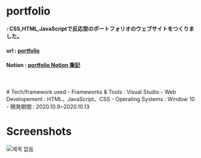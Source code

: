 # portfolio
**: CSS,HTML,JavaScriptで反応型のポートフォリオのウェブサイトをつくりました。**
#### url : [portfolio](]https://honghyunahn.github.io/portfolio/)
#### Notion : [portfolio Notion 筆記](https://anh288.notion.site/THEORY-d220f1dd145649e5b16b6c87e460e928)
<br>
<br>
# Tech/framework used
- Frameworks & Tools : Visual Studio
- Web Developement : HTML、JavaScript、CSS
- Operating Systems : Window 10
- 開発期間 : 2020.10.9~2020.10.13
<br>

# Screenshots
![제목 없음](https://user-images.githubusercontent.com/54131117/128981167-677e2348-7651-4660-b232-c5c4653a2a6f.jpg)
